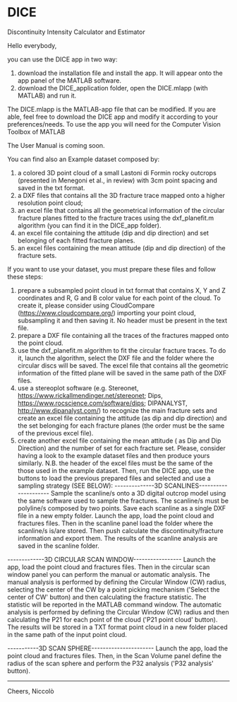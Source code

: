 # DICE
Discontinuity Intensity Calculator and Estimator

Hello everybody,

you can use the DICE app in two way:

1) download the installation file and install the app. It will appear onto the app panel of the MATLAB software.
2) download the DICE_application folder, open the DICE.mlapp (with MATLAB) and run it.

The DICE.mlapp is the MATLAB-app file that can be modified. If you are able, feel free to download the DICE app and modify it according to your preferences/needs.
To use the app you will need for the Computer Vision Toolbox of MATLAB

The User Manual is coming soon.

You can find also an Example dataset composed by:

1) a colored 3D point cloud of a small Lastoni di Formin rocky outcrops (presented in Menegoni et al., in review) with 3cm point spacing and saved in the txt format.
2) a DXF files that contains all the 3D fracture trace mapped onto a higher resolution point cloud;
3) an excel file that contains all the geometrical information of the circular fracture planes fitted to the fracture traces using the dxf_planefit.m algorithm (you can find it in the DICE_app folder).
4) an excel file containing the attitude (dip and dip direction) and set belonging of each fitted fracture planes.
5) an excel files containing the mean attitude (dip and dip direction) of the fracture sets.


If you want to use your dataset, you must prepare these files and follow these steps:

1) prepare a subsampled point cloud in txt format that contains X, Y and Z coordinates and R, G and B color value for each point of the cloud. To create it, please consider using CloudCompare (https://www.cloudcompare.org/) importing your point cloud, subsampling it and then saving it. No header must be present in the text file.
2) prepare a DXF file containing all the traces of the fractures mapped onto the point cloud.
3) use the dxf_planefit.m algorithm to fit the circular fracture traces. To do it, launch the algorithm, select the DXF file and the folder where the circular discs will be saved. The excel file that contains all the geometric information of the fitted plane will be saved in the same path of the DXF files.
4) use a stereoplot software (e.g. Stereonet, https://www.rickallmendinger.net/stereonet; Dips, https://www.rocscience.com/software/dips; DIPANALYST, http://www.dipanalyst.com/) to recognize the main fracture sets and create an excel file containing the attitude (as dip and dip direction) and the set belonging for each fracture planes (the order must be the same of the previous excel file).
5) create another excel file containing the mean attitude ( as Dip and Dip Direction) and the number of set for each fracture set.
Please, consider having a look to the example dataset files and then produce yours similarly. N.B. the header of the excel files must be the same of the those used in the example dataset.
Then, run the DICE app, use the buttons to load the previous prepared files and selected and use a sampling strategy (SEE BELOW):
--------------3D SCANLINES---------------------
Sample the scanline/s onto a 3D digital outcrop model using the same software used to sample the fractures. The scanline/s must be polyline/s composed by two points. Save each scanline as a single DXF file in a new empty folder.
Launch the app, load the point cloud and fractures files. Then in the scanline panel load the folder where the scanline/s is/are stored. Then push calculate the discontinuity/fracture information and export them.
The results of the scanline analysis are saved in the scanline folder.

-------------3D CIRCULAR SCAN WINDOW-----------------
Launch the app, load the point cloud and fractures files. Then in the circular scan window panel you can perform the manual or automatic analysis.
The manual analysis is performed by defining the Circular Window (CW) radius, selecting the center of the CW by a point picking mechanism ('Select the center of CW' button) and then calculating the fracture statistic. The statistic will be reported in the MATLAB command window.
The automatic analysis is performed by defining the Circular Window (CW) radius and then calculating the P21 for each point of the cloud ('P21 point cloud' button). The results will be stored in a TXT format point cloud in a new folder placed in the same path of the input point cloud.

-----------3D SCAN SPHERE----------------------
Launch the app, load the point cloud and fractures files. Then, in the Scan Volume panel define the radius of the scan sphere and perform the P32 analysis ('P32 analysis' button).

-----------------------------------------------

Cheers,
Niccolò
